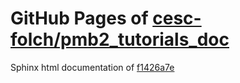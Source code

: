 GitHub Pages of [cesc-folch/pmb2_tutorials_doc](https://github.com/cesc-folch/pmb2_tutorials_doc.git)
===
Sphinx html documentation of [f1426a7e](https://github.com/cesc-folch/pmb2_tutorials_doc/tree/f1426a7ec283a58edc8da72bf408f0c97450f740)
